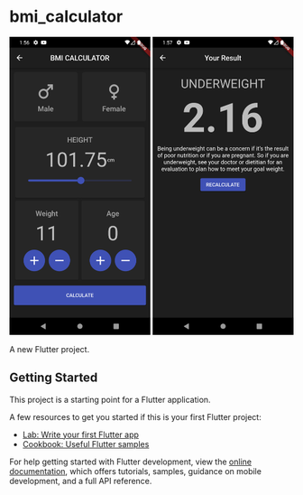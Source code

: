 # bmi_calculator

[<img src='/assets/images/Home.png' width='250' />]('/assets/images/Home.png')
[<img src='/assets/images/Result.png' width='250' />]('/assets/images/Result.png')

A new Flutter project.

## Getting Started

This project is a starting point for a Flutter application.

A few resources to get you started if this is your first Flutter project:

- [Lab: Write your first Flutter app](https://docs.flutter.dev/get-started/codelab)
- [Cookbook: Useful Flutter samples](https://docs.flutter.dev/cookbook)

For help getting started with Flutter development, view the
[online documentation](https://docs.flutter.dev/), which offers tutorials,
samples, guidance on mobile development, and a full API reference.
